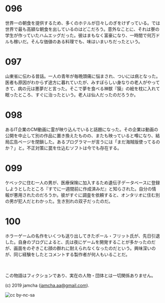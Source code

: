 

# 096

世界一の朝食を提供するため、多くのホテルが日々しのぎをけずっている。では世界で最も高額な朝食を出しているのはどこだろう。意外なことに、それは寮の学生が作っていたハムエッグだった。彼はまもなく富豪になり、一時間で何万ドルも稼いだ。そんな価値のある料理でも、味はいまいちだったという。

# 097

山東省に伝わる昔話。一人の青年が毎晩頭痛に悩まされ、ついには病となった。医者も原因がわからず途方に暮れていたが、みすぼらしい身なりの老人がやってきて、病の元は悪夢だと言った。そこで夢を食べる神獣『獏』の絵を枕に入れて眠ったところ、すぐに治ったという。老人は仙人だったのだろうか。

# 098

あるIT企業のCM動画に霊が映り込んでいると話題になった。その企業は動画の公開を中止して別の作品に置き換えたものの、またも映っていると噂になり、結局広告ページを閉鎖した。あるプログラマーが言うには「まだ海賊版使ってるのか？」と。不正対策に罠を仕込むソフトは今でも存在する。

# 099

ケベックに住む一人の男が、医療保険に加入するため遺伝子データベースに登録しようとしたところ『すでに一週間前に作成済みだ』と知らされた。自分の情報が悪用されたのだろうか。彼がすぐに調査を依頼すると、オンタリオに住む別の男が犯人だとわかった。生き別れの双子だったのだ。

# 100

ホラーゲームの名作をいくつも送り出してきたポール・フリット氏が、先日引退した。自身のブログによると、氏は夜にゲームを開発することが多かったのだが、画面をのぞきこむ顔の群れに耐えられなくなったのだという。興味深いのが、同じ経験をしたとコメントする製作者が何人もいることだ。

<br>  
<br>  
この物語はフィクションであり、実在の人物・団体とは一切関係ありません。  

(c) 2019 jamcha (jamcha.aa@gmail.com).  

![cc by-nc-sa](https://i.creativecommons.org/l/by-nc-sa/4.0/88x31.png)  

